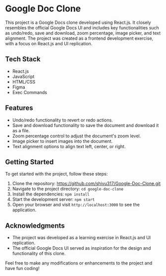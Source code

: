 # Google Doc Clone

This project is a Google Docs clone developed using React.js. It closely resembles the official Google Docs UI and includes key functionalities such as undo/redo, save and download, zoom percentage, image picker, and text alignment. The project was created as a frontend development exercise, with a focus on React.js and UI replication.

## Tech Stack

- React.js
- JavaScript
- HTML/CSS
- Figma
- Exec Commands

## Features

- Undo/redo functionality to revert or redo actions.
- Save and download functionality to save the document and download it as a file.
- Zoom percentage control to adjust the document's zoom level.
- Image picker to insert images into the document.
- Text alignment options to align text left, center, or right.

## Getting Started

To get started with the project, follow these steps:

1. Clone the repository: https://github.com/shivu317/Google-Doc-Clone.git
2. Navigate to the project directory: `cd google-doc-clone`
3. Install the dependencies: `npm install`
4. Start the development server: `npm start`
5. Open your browser and visit `http://localhost:3000` to see the application.


## Acknowledgments

- The project was developed as a learning exercise in React.js and UI replication.
- The official Google Docs UI served as inspiration for the design and functionality of this clone.

Feel free to make any modifications or enhancements to the project and have fun coding!
